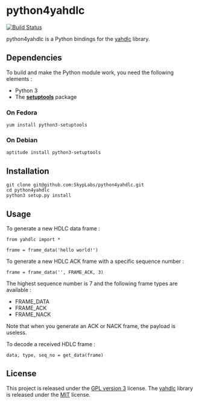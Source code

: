 # python4yahdlc

[![Build Status](https://travis-ci.org/SkypLabs/python4yahdlc.svg)](https://travis-ci.org/SkypLabs/python4yahdlc)

python4yahdlc is a Python bindings for the [yahdlc][1] library.

## Dependencies

To build and make the Python module work, you need the following elements :

 * Python 3
 * The **[setuptools][2]** package

### On Fedora

    yum install python3-setuptools

### On Debian

    aptitude install python3-setuptools

## Installation

    git clone git@github.com:SkypLabs/python4yahdlc.git
    cd python4yahdlc
    python3 setup.py install

## Usage

To generate a new HDLC data frame :

    from yahdlc import *

    frame = frame_data('hello world!')

To generate a new HDLC ACK frame with a specific sequence number :

    frame = frame_data('', FRAME_ACK, 3)

The highest sequence number is 7 and the following frame types are available :

* FRAME_DATA
* FRAME_ACK
* FRAME_NACK

Note that when you generate an ACK or NACK frame, the payload is useless.

To decode a received HDLC frame :

    data, type, seq_no = get_data(frame)

## License

This project is released under the [GPL version 3][3] license. The [yahdlc][1] library is released under the [MIT][4] license.

  [1]: https://github.com/bang-olufsen/yahdlc
  [2]: https://pypi.python.org/pypi/setuptools
  [3]: https://www.gnu.org/licenses/gpl.txt
  [4]: https://github.com/bang-olufsen/yahdlc/blob/master/LICENSE
